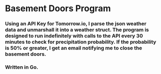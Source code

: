 # Basement Doors Program
### Using an API Key for Tomorrow.io, I parse the json weather data and unmarshall it into a weather struct. The program is designed to run indefinitely with calls to the API every 30 minutes to check for precipitation probability. If the probability is 50% or greater, I get an email notifying me to close the basement doors.


### Written in Go.

